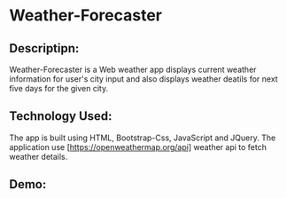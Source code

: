 # Weather-Forecaster

## Descriptipn:
   Weather-Forecaster is a Web weather app displays current weather information for user's city input and also displays weather deatils for next five days for the given city.

## Technology Used:
   The app is built using HTML, Bootstrap-Css, JavaScript and JQuery. 
   The application use [https://openweathermap.org/api] weather api to fetch weather details.
## Demo:
      